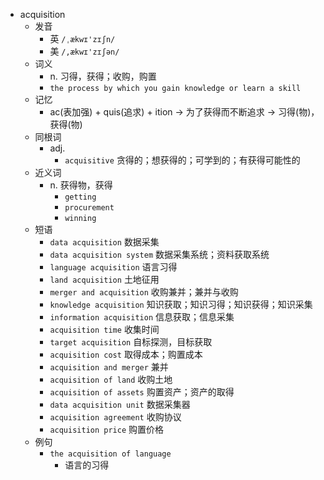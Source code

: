 - acquisition
  - 发音
    - 英 `/ˌækwɪ'zɪʃn/`
    - 美 `/,ækwɪ'zɪʃən/`
  - 词义
    - n. 习得，获得；收购，购置
    - `the process by which you gain knowledge or learn a skill`
  - 记忆
    - ac(表加强) + quis(追求) + ition → 为了获得而不断追求 → 习得(物)， 获得(物)
  - 同根词
    - adj.
      - `acquisitive` 贪得的；想获得的；可学到的；有获得可能性的
  - 近义词
    - n. 获得物，获得
      - `getting`
      - `procurement`
      - `winning`
  - 短语
    - `data acquisition` 数据采集 
    - `data acquisition system` 数据采集系统；资料获取系统 
    - `language acquisition` 语言习得 
    - `land acquisition` 土地征用 
    - `merger and acquisition` 收购兼并；兼并与收购 
    - `knowledge acquisition` 知识获取；知识习得；知识获得；知识采集 
    - `information acquisition` 信息获取；信息采集 
    - `acquisition time` 收集时间 
    - `target acquisition` 自标探测，目标获取 
    - `acquisition cost` 取得成本；购置成本 
    - `acquisition and merger` 兼并 
    - `acquisition of land` 收购土地 
    - `acquisition of assets` 购置资产；资产的取得 
    - `data acquisition unit` 数据采集器 
    - `acquisition agreement` 收购协议 
    - `acquisition price` 购置价格 
  - 例句
    - `the acquisition of language`
      - 语言的习得

